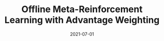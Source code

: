 ---
title: "Offline Meta-Reinforcement Learning with Advantage Weighting"
authors:
- Eric A Mitchell
- Rafael Rafailov
- Xue Bin Peng
- Sergey Levine
- Chelsea Finn

date: "2021-07-01"

publication: "ICML"

links:
    pdf: https://arxiv.org/abs/2008.06043
    repo: https://github.com/eric-mitchell/macaw
    site: https://sites.google.com/view/macaw-metarl/home
    video: https://www.youtube.com/watch?v=MbrwK-7yZ3M
---